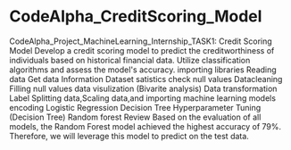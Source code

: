 # CodeAlpha_CreditScoring_Model
CodeAlpha_Project_MachineLearning_Internship_TASK1:
Credit Scoring Model Develop a credit scoring model to predict the creditworthiness of individuals based on historical financial data.
Utilize classification algorithms and assess the model's accuracy.
importing libraries
Reading data
Get data Information
Dataset satistics
check null values
Datacleaning
Filling null values
data visulization
(Bivarite analysis)
Data transformation
Label
Splitting data,Scaling data,and importing machine learning models encoding
Logistic Regression
Decision Tree
Hyperparameter Tuning (Decision Tree)
Random forest
Review
Based on the evaluation of all models, the Random Forest model achieved the highest accuracy of 79%. 
Therefore, we will leverage this model to predict on the test data.
